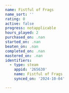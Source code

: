 ```yaml
---
name: Fistful of Frags
name_sort: ''
rating: 0
active: false
progress: notapplicable
hours_played: 2
purchased_on: .nan
started_on: .nan
beaten_on: .nan
completed_on: .nan
mastered_on: .nan
identifiers:
  - type: steam
    appid: '265630'
    name: Fistful of Frags
    synced_on: '2024-10-04'

---
```

